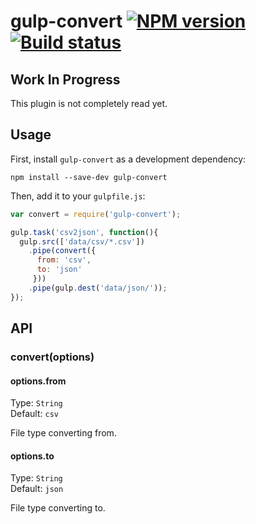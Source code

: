 # gulp-convert [![NPM version][npm-image]][npm-url] [![Build status][build-image]][build-url]

## Work In Progress
This plugin is not completely read yet.

## Usage

First, install `gulp-convert` as a development dependency:

```shell
npm install --save-dev gulp-convert
```

Then, add it to your `gulpfile.js`:

```javascript
var convert = require('gulp-convert');

gulp.task('csv2json', function(){
  gulp.src(['data/csv/*.csv'])
    .pipe(convert({
      from: 'csv',
      to: 'json'
     }))
    .pipe(gulp.dest('data/json/'));
});
```

## API

### convert(options)

#### options.from
Type: `String`  
Default: `csv`

File type converting from.

#### options.to
Type: `String`  
Default: `json`

File type converting to.

[build-url]: https://github.com/assemble/gulp-convert
[build-image]: https://github.com/assemble/gulp-convert.png
[npm-url]: https://npmjs.org/package/gulp-convert
[npm-image]: https://badge.fury.io/js/gulp-convert.png